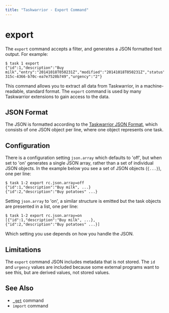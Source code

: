 ```yaml
---
title: "Taskwarrior - Export Command"
---
```


# export

The `export` command accepts a filter, and generates a JSON formatted text output.
For example:

```
$ task 1 export
{"id":1,"description":"Buy milk","entry":"20141018T050231Z","modified":"20141018T050231Z","status":"pending","uuid":"a360fc44-315c-4366-b70c-ea7e7520b749","urgency":"2"}
```

This command allows you to extract all data from Taskwarrior, in a machine-readable, standard format.
The `export` command is used by many Taskwarrior extensions to gain access to the data.

## JSON Format

The JSON is formatted according to the [Taskwarrior JSON Format](https://github.com/GothenburgBitFactory/taskwarrior/tree/develop/doc/devel/rfcs/task.md), which consists of one JSON object per line, where one object represents one task.

## Configuration

There is a configuration setting `json.array` which defaults to \'off\', but when set to \'on\' generates a single JSON array, rather than a set of individual JSON objects.
In the example below you see a set of JSON objects (`{...}`), one per line:

```
$ task 1-2 export rc.json.array=off
{"id":1,"description":"Buy milk", ...}
{"id":2,"description":"Buy potatoes" ...}
```

Setting `json.array` to \'on\', a similar structure is emitted but the task objects are presented in a list, one per line:

```
$ task 1-2 export rc.json.array=on
[{"id":1,"description":"Buy milk", ...},
{"id":2,"description":"Buy potatoes" ...}]
```

Which setting you use depends on how you handle the JSON.

## Limitations

The `export` command JSON includes metadata that is not stored.
The `id` and `urgency` values are included because some external programs want to see this, but are derived values, not stored values.

## See Also

- [`_get`](/docs/commands/_get) command
- `import` command

